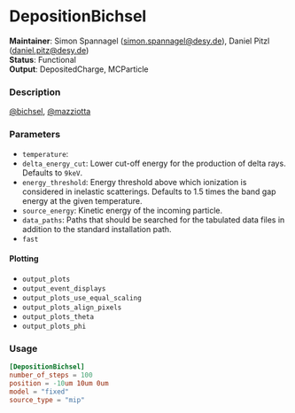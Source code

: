# DepositionBichsel
**Maintainer**: Simon Spannagel (<simon.spannagel@desy.de>), Daniel Pitzl (<daniel.pitz@desy.de>)  
**Status**: Functional  
**Output**: DepositedCharge, MCParticle

### Description

[@bichsel], [@mazziotta]

### Parameters
* `temperature`:
* `delta_energy_cut`: Lower cut-off energy for the production of delta rays. Defaults to `9keV`.
* `energy_threshold`: Energy threshold above which ionization is considered in inelastic scatterings. Defaults to 1.5 times the band gap energy at the given temperature.
* `source_energy`: Kinetic energy of the incoming particle.
* `data_paths`: Paths that should be searched for the tabulated data files in addition to the standard installation path.
* `fast`

#### Plotting
* `output_plots`
* `output_event_displays`
* `output_plots_use_equal_scaling`
* `output_plots_align_pixels`
* `output_plots_theta`
* `output_plots_phi`

### Usage

```toml
[DepositionBichsel]
number_of_steps = 100
position = -10um 10um 0um
model = "fixed"
source_type = "mip"
```


[@bichsel]: http://prola.aps.org/abstract/RMP/v60/i3/p663_1
[@mazziotta]: https://doi.org/10.1016/j.nima.2004.05.127

